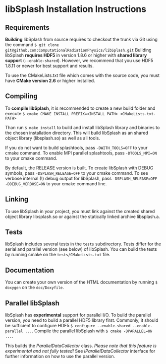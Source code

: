 libSplash Installation Instructions
===================================

Requirements
------------

**Building** libSplash from source requires to checkout the trunk via Git
using the command
`$ git clone git@github.com:ComputationalRadiationPhysics/libSplash.git`
Building libSplash **requires HDF5** in version 1.8.6 or higher with **shared library support**
(`--enable-shared`).
However, we recommend that you use HDF5 1.8.11 or newer for best support and results.

To use the CMakeLists.txt file which comes with the source code, you must have
**CMake version 2.6** or higher installed.



Compiling
---------

To **compile libSplash**, it is recommended to create a new build folder and execute
`$ cmake CMAKE INSTALL PREFIX=<INSTALL PATH> <CMakeLists.txt-PATH>`

Than run `$ make install` to build and install libSplash library and binaries to the chosen
installation directory. This will build libSplash as an shared object library (libsplash.so)
as well as all tools.

If you do not want to build splashtools, pass `-DWITH_TOOLS=OFF` to your cmake command.
To enable MPI parallel splashtools, pass `-DTOOLS_MPI=ON` to your cmake command.

By default, the RELEASE version is built. To create libSplash with DEBUG symbols,
pass `-DSPLASH_RELEASE=OFF` to your cmake command.
To see verbose internal (!) debug output for libSplash, pass `-DSPLASH_RELEASE=OFF -DDEBUG_VERBOSE=ON`
to your cmake command line.

Linking
-------

To use libSplash in your project, you must link against the created shared object library
libsplash.so or against the statically linked archive libsplash.a.


Tests
-----

libSplash includes several tests in the `tests` subdirectory.
Tests differ for the serial and parallel version (see below) of libSplash.
You can build the tests by running cmake on the `tests/CMakeLists.txt` file.


Documentation
-------------

You can create your own version of the HTML documentation by running
`$ doxygen` on the `doc/Doxyfile`.


Parallel libSplash
------------------

libSplash has **experimental** support for parallel I/O.
To build the parallel version, you need to build a parallel HDF5 library first.
Commonly, it should be sufficient to configure HDF5 `$ configure --enable-shared --enable-parallel ...`.
Compile the parallel libSplash with `$ cmake -DPARALLEL=ON ...`.

This builds the *ParallelDataCollector* class.
*Please note that this feature is experimental and not fully tested!*
See *IParallelDataCollector* interface for further information on how to use the parallel version.
